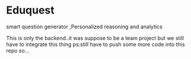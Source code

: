# Eduquest
smart question generator ,Personalized reasoning and analytics

This is only the backend..it was suppose to be a team project but we still have to integrate this thing
ps:still have to push some more code into this repo so...